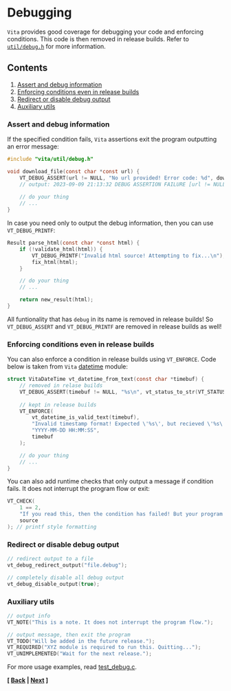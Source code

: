 # Debugging
`Vita` provides good coverage for debugging your code and enforcing conditions. This code is then removed in release builds. Refer to [`util/debug.h`](../../inc/vita/util/debug.h) for more information.

## Contents
1. [Assert and debug information](page8.md#assert-and-debug-information)
2. [Enforcing conditions even in release builds](page8.md#enforcing-conditions-even-in-release-builds)
3. [Redirect or disable debug output](page8.md#redirect-or-disable-debug-output)
4. [Auxiliary utils](page8.md#auxiliary-utils)

### Assert and debug information
If the specified condition fails, `Vita` assertions exit the program outputting an error message: 

```c
#include "vita/util/debug.h"

void download_file(const char *const url) {
    VT_DEBUG_ASSERT(url != NULL, "No url provided! Error code: %d", download_error_code);
    // output: 2023-09-09 21:13:32 DEBUG ASSERTION FAILURE [url != NULL] download.c:main:4: No url provided! Error code: -1
    
    // do your thing
    // ...
}
```

In case you need only to output the debug information, then you can use `VT_DEBUG_PRINTF`:

```c
Result parse_html(const char *const html) {
    if (!validate_html(html)) {
        VT_DEBUG_PRINTF("Invalid html source! Attempting to fix...\n"); // acts like printf
        fix_html(html);
    }

    // do your thing
    // ...

    return new_result(html);
}
```

All funtionality that has `debug` in its name is removed in release builds! So `VT_DEBUG_ASSERT` and `VT_DEBUG_PRINTF` are removed in release builds as well! 

### Enforcing conditions even in release builds
You can also enforce a condition in release builds using `VT_ENFORCE`. Code below is taken from `Vita` [datetime](../../inc/vita/time/datetime.h) module:

```c
struct VitaDateTime vt_datetime_from_text(const char *timebuf) {
    // removed in relase builds
    VT_DEBUG_ASSERT(timebuf != NULL, "%s\n", vt_status_to_str(VT_STATUS_ERROR_INVALID_ARGUMENTS));
    
    // kept in release builds
    VT_ENFORCE(
        vt_datetime_is_valid_text(timebuf), 
        "Invalid timestamp format! Expected \'%s\', but recieved \'%s\'.\n", 
        "YYYY-MM-DD HH:MM:SS", 
        timebuf
    );

    // do your thing
    // ...
}
```

You can also add runtime checks that only output a message if condition fails. It does not interrupt the program flow or exit:

```c
VT_CHECK(
    1 == 2, 
    "If you read this, then the condition has failed! But your program continues to run | read more here %s\n", 
    source
); // printf style formatting
```

### Redirect or disable debug output

```c
// redirect output to a file
vt_debug_redirect_output("file.debug");

// completely disable all debug output
vt_debug_disable_output(true);
```

### Auxiliary utils

```c
// output info
VT_NOTE("This is a note. It does not interrupt the program flow.");

// output message, then exit the program
VT_TODO("Will be added in the future release.");
VT_REQUIRED("XYZ module is required to run this. Quitting...");
VT_UNIMPLEMENTED("Wait for the next release.");
```

For more usage examples, read [test_debug.c](../../tests/src/test_debug.c).

**[ [Back](page7.md) | [Next](page9.md) ]**
